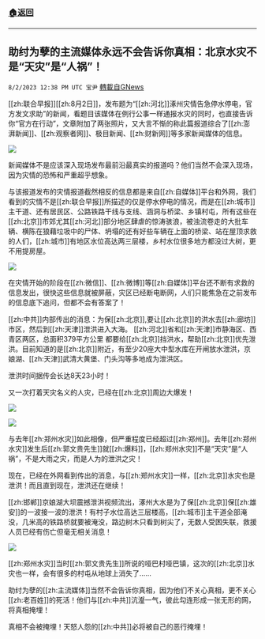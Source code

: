 ###  [:house:返回](README.md)
---


## 助纣为孽的主流媒体永远不会告诉你真相：北京水灾不是“天灾”是“人祸”！
`8/2/2023 12:38 PM UTC 宝尹` [轉載自GNews](https://gnews.org/articles/1512710)

  
[[zh:联合早报]][[zh:8月2日]]，发布题为“[[zh:河北]]涿州灾情告急停水停电，官方发文求助”的新闻，看题目该媒体在例行公事一样通报水灾的同时，也直接告诉你“官方在行动”，文章附加了两张照片，又大言不惭的称此篇报道综合了[[zh:澎湃新闻]]、[[zh:观察者网]]、极目新闻、[[zh:财新网]]等多家新闻媒体的信息。

![](https://i.imgur.com/uJRDLM0.png)

新闻媒体不是应该深入现场发布最前沿最真实的报道吗？他们当然不会深入现场，因为灾情的恐怖和严重超乎想象。

与该报道发布的灾情报道截然相反的信息都是来自[[zh:自媒体]]平台和外网，我们看到的灾情不是[[zh:联合早报]]所描述的仅是停水停电的情况，而是在[[zh:城市]]主干道、还有居民区、公路铁路干线与支线、涵洞与桥梁、乡镇村屯，所有这些在[[zh:北京]]市郊尤其[[zh:河北]]部分地区肆虐的惊涛骇浪，被浊流卷走的大批车辆、横陈在狼藉垃圾中的尸体、坍塌的还有好些车辆在上面的桥梁、站在屋顶求救的人们，[[zh:城市]]有地区水位高达两三层楼，乡村水位很多地方都没过大树，更不用提房屋。

![](https://i.imgur.com/GaR6ozl.jpg)

在灾情开始的阶段在[[zh:微信]]、[[zh:微博]]等[[zh:自媒体]]平台还不断有求救的信息发出，很快这些信息就被屏蔽，灾区已经断电断网，人们只能焦急在之前发布的信息底下追问，但都不会有答案了！

[[zh:中共]]内部传出的消息：为保[[zh:北京]],要让[[zh:北京]]的洪水去[[zh:廊坊]]市区，然后到[[zh:天津]]泄洪进入大海。 [[zh:河北]]省和[[zh:天津]]市静海区、西青区两区，总面积379平方公里 都要给[[zh:北京]]挡洪水，帮助[[zh:北京]]优先泄洪。目前知道的是[[zh:北京]]附近，有至少20座大中型水库在开闸放水泄洪，京娘湖、[[zh:天津]]武清大黄堡、门头沟等多地成为泄洪区。

泄洪时间据传会长达8天23小时！

又一次打着天灾名义的人灾，已经在[[zh:北京]]周边大爆发！

![](https://i.imgur.com/ZYDwJ3D.jpg)

![](https://i.imgur.com/026o0IM.jpg)


与去年[[zh:郑州水灾]]如此相像，但严重程度已经超过[[zh:郑州]]。去年[[zh:郑州水灾]]发生后[[zh:郭文贵先生]]就[[zh:爆料]]，[[zh:郑州水灾]]不是“天灾”是“人祸”，不是大雨之灾，而是人为的泄洪之灾！

现在，已经在外网看到传出的消息，与[[zh:郑州水灾]]一样，[[zh:北京]]水灾也是泄洪！而且直到现在，泄洪还在继续！

[[zh:邯郸]]京娘湖大坝震撼泄洪视频流出，涿州大水是为了保[[zh:北京]]保[[zh:雄安]]的一波接一波的泄洪！有村子水位高达三层楼高，[[zh:城市]]主干道全部淹没，几米高的铁路桥就要被淹没，路边树木只看到树尖了，无数人受困失联，救援人员已经有伤亡但毫无相关消息！

![](https://i.imgur.com/AsYOoYb.jpg)

[[zh:郑州水灾]]当时[[zh:郭文贵先生]]所说的哑巴村哑巴镇，这次的[[zh:北京]]水灾也一样，会有很多的村屯从地球上消失了……

助纣为孽的[[zh:主流媒体]]当然不会告诉你真相，因为他们不关心真相，更不关心[[zh:老百姓]]的死活！他们与[[zh:中共]]沆瀣一气，彼此勾连形成一张无形的网，将真相掩埋！

真相不会被掩埋！天怒人怨的[[zh:中共]]必将被自己的恶行掩埋！

